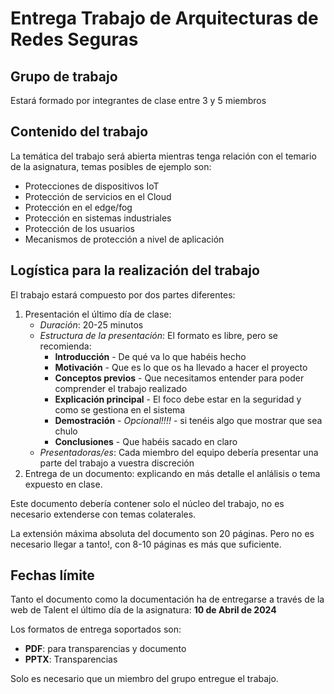 # Entrega Trabajo de Arquitecturas de Redes Seguras

## Grupo de trabajo

Estará formado por integrantes de clase entre 3 y 5 miembros

## Contenido del trabajo

La temática del trabajo será abierta mientras tenga relación con el temario de la asignatura, temas posibles de ejemplo son:
- Protecciones de dispositivos IoT
- Protección de servicios en el Cloud
- Protección en el edge/fog
- Protección en sistemas industriales
- Protección de los usuarios
- Mecanismos de protección a nivel de aplicación

## Logística para la realización del trabajo

El trabajo estará compuesto por dos partes diferentes:

1. Presentación el último día de clase:
    - *Duración*: 20-25 minutos
    - *Estructura de la presentación*: El formato es libre, pero se recomienda:
        - **Introducción** - De qué va lo que habéis hecho
        - **Motivación** - Que es lo que os ha llevado a hacer el proyecto
        - **Conceptos previos** - Que necesitamos entender para poder comprender el trabajo realizado
        - **Explicación principal** - El foco debe estar en la seguridad y como se gestiona en el sistema
        - **Demostración** - *Opcional!!!!* - si tenéis algo que mostrar que sea chulo
        - **Conclusiones** - Que habéis sacado en claro
    - *Presentadoras/es*: Cada miembro del equipo debería presentar una parte del trabajo a vuestra discreción
1. Entrega de un documento: explicando en más detalle el anlálisis o tema expuesto en clase.

Este documento debería contener solo el núcleo del trabajo, no es necesario extenderse con temas colaterales.

La extensión máxima absoluta del documento son 20 páginas. Pero no es necesario llegar a tanto!, con 8-10 páginas es más que suficiente.

## Fechas límite

Tanto el documento como la documentación ha de entregarse a través de la web de Talent el último día de la asignatura: **10 de Abril de 2024**

Los formatos de entrega soportados son:
- **PDF**: para transparencias y documento
- **PPTX**: Transparencias 

Solo es necesario que un miembro del grupo entregue el trabajo.



